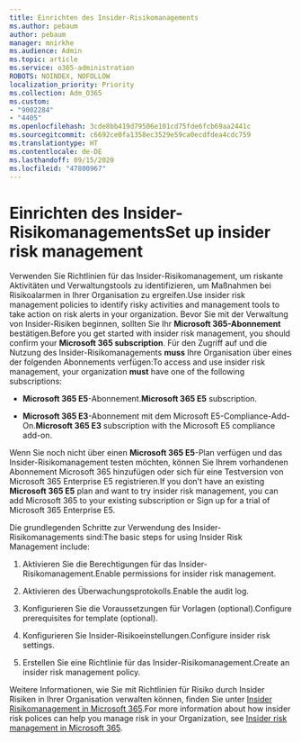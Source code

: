 ```yaml
---
title: Einrichten des Insider-Risikomanagements
ms.author: pebaum
author: pebaum
manager: mnirkhe
ms.audience: Admin
ms.topic: article
ms.service: o365-administration
ROBOTS: NOINDEX, NOFOLLOW
localization_priority: Priority
ms.collection: Adm_O365
ms.custom:
- "9002284"
- "4405"
ms.openlocfilehash: 3cde8bb419d79506e101cd75fde6fcb69aa2441c
ms.sourcegitcommit: c6692ce0fa1358ec3529e59ca0ecdfdea4cdc759
ms.translationtype: HT
ms.contentlocale: de-DE
ms.lasthandoff: 09/15/2020
ms.locfileid: "47800967"
---
```

# <a name="set-up-insider-risk-management"></a><span data-ttu-id="6cb74-102">Einrichten des Insider-Risikomanagements</span><span class="sxs-lookup"><span data-stu-id="6cb74-102">Set up insider risk management</span></span>

<span data-ttu-id="6cb74-103">Verwenden Sie Richtlinien für das Insider-Risikomanagement, um riskante Aktivitäten und Verwaltungstools zu identifizieren, um Maßnahmen bei Risikoalarmen in Ihrer Organisation zu ergreifen.</span><span class="sxs-lookup"><span data-stu-id="6cb74-103">Use insider risk management policies to identify risky activities and management tools to take action on risk alerts in your organization.</span></span> <span data-ttu-id="6cb74-104">Bevor Sie mit der Verwaltung von Insider-Risiken beginnen, sollten Sie Ihr **Microsoft 365-Abonnement** bestätigen.</span><span class="sxs-lookup"><span data-stu-id="6cb74-104">Before you get started with insider risk management, you should confirm your **Microsoft 365 subscription**.</span></span> <span data-ttu-id="6cb74-105">Für den Zugriff auf und die Nutzung des Insider-Risikomanagements **muss** Ihre Organisation über eines der folgenden Abonnements verfügen:</span><span class="sxs-lookup"><span data-stu-id="6cb74-105">To access and use insider risk management, your organization **must** have one of the following subscriptions:</span></span>

- <span data-ttu-id="6cb74-106">**Microsoft 365 E5**-Abonnement.</span><span class="sxs-lookup"><span data-stu-id="6cb74-106">**Microsoft 365 E5** subscription.</span></span>

- <span data-ttu-id="6cb74-107">**Microsoft 365 E3**-Abonnement mit dem Microsoft E5-Compliance-Add-On.</span><span class="sxs-lookup"><span data-stu-id="6cb74-107">**Microsoft 365 E3** subscription with the Microsoft E5 compliance add-on.</span></span>

<span data-ttu-id="6cb74-108">Wenn Sie noch nicht über einen **Microsoft 365 E5**-Plan verfügen und das Insider-Risikomanagement testen möchten, können Sie Ihrem vorhandenen Abonnement Microsoft 365 hinzufügen oder sich für eine Testversion von Microsoft 365 Enterprise E5 registrieren.</span><span class="sxs-lookup"><span data-stu-id="6cb74-108">If you don't have an existing **Microsoft 365 E5** plan and want to try insider risk management, you can add Microsoft 365 to your existing subscription or Sign up for a trial of Microsoft 365 Enterprise E5.</span></span>

<span data-ttu-id="6cb74-109">Die grundlegenden Schritte zur Verwendung des Insider-Risikomanagements sind:</span><span class="sxs-lookup"><span data-stu-id="6cb74-109">The basic steps for using Insider Risk Management include:</span></span>

1. <span data-ttu-id="6cb74-110">Aktivieren Sie die Berechtigungen für das Insider-Risikomanagement.</span><span class="sxs-lookup"><span data-stu-id="6cb74-110">Enable permissions for insider risk management.</span></span>

2. <span data-ttu-id="6cb74-111">Aktivieren des Überwachungsprotokolls.</span><span class="sxs-lookup"><span data-stu-id="6cb74-111">Enable the audit log.</span></span>

3. <span data-ttu-id="6cb74-112">Konfigurieren Sie die Voraussetzungen für Vorlagen (optional).</span><span class="sxs-lookup"><span data-stu-id="6cb74-112">Configure prerequisites for template (optional).</span></span>

4. <span data-ttu-id="6cb74-113">Konfigurieren Sie Insider-Risikoeinstellungen.</span><span class="sxs-lookup"><span data-stu-id="6cb74-113">Configure insider risk settings.</span></span>

5. <span data-ttu-id="6cb74-114">Erstellen Sie eine Richtlinie für das Insider-Risikomanagement.</span><span class="sxs-lookup"><span data-stu-id="6cb74-114">Create an insider risk management policy.</span></span>

<span data-ttu-id="6cb74-115">Weitere Informationen, wie Sie mit Richtlinien für Risiko durch Insider Risiken in Ihrer Organisation verwalten können, finden Sie unter [Insider Risikomanagement in Microsoft 365](https://go.microsoft.com/fwlink/?linkid=2123907).</span><span class="sxs-lookup"><span data-stu-id="6cb74-115">For more information about how insider risk polices can help you manage risk in your Organization, see [Insider risk management in Microsoft 365](https://go.microsoft.com/fwlink/?linkid=2123907).</span></span>
